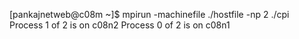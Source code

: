 [pankajnetweb@c08m ~]$ mpirun -machinefile ./hostfile -np 2 ./cpi
Process 1 of 2 is on c08n2
Process 0 of 2 is on c08n1
